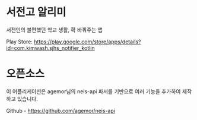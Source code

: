 # 서전고 알리미

서전인의 불편했던 학교 생활, 확 바꿔주는 앱

Play Store: https://play.google.com/store/apps/details?id=com.kimwash.sjhs_notifier_kotlin

# 오픈소스

이 어플리케이션은 agemor님의 neis-api 파서를 기반으로 여러 기능을 추가하여 제작하고 있습니다.

Github - https://github.com/agemor/neis-api

